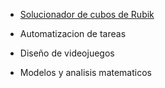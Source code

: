 - <a href="./pyscripts/rubik/rubiksolver.py">Solucionador de cubos de Rubik</a>

- Automatizacion de tareas

- Diseño de videojuegos

- Modelos y analisis matematicos
